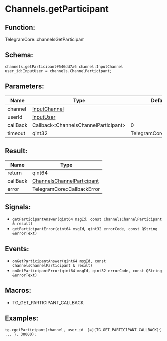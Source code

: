 # Channels.getParticipant

## Function:

TelegramCore::channelsGetParticipant

## Schema:

`channels.getParticipant#546dd7a6 channel:InputChannel user_id:InputUser = channels.ChannelParticipant;`
## Parameters:

|Name|Type|Default|
|----|----|-------|
|channel|[InputChannel](../../types/inputchannel.md)||
|userId|[InputUser](../../types/inputuser.md)||
|callBack|Callback<ChannelsChannelParticipant\>|0|
|timeout|qint32|TelegramCore::timeOut()|

## Result:

|Name|Type|
|----|----|
|return|qint64|
|callBack|[ChannelsChannelParticipant](../../types/channelschannelparticipant.md)|
|error|TelegramCore::CallbackError|

## Signals:

* `getParticipantAnswer(qint64 msgId, const ChannelsChannelParticipant & result)`
* `getParticipantError(qint64 msgId, qint32 errorCode, const QString &errorText)`

## Events:

* `onGetParticipantAnswer(qint64 msgId, const ChannelsChannelParticipant & result)`
* `onGetParticipantError(qint64 msgId, qint32 errorCode, const QString &errorText)`

## Macros:

* TG_GET_PARTICIPANT_CALLBACK

## Examples:

`tg->getParticipant(channel, user_id, [=](TG_GET_PARTICIPANT_CALLBACK){
    ...
}, 30000);`
